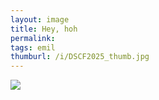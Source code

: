 ```yaml
---
layout: image
title: Hey, hoh
permalink: 
tags: emil
thumburl: /i/DSCF2025_thumb.jpg
---
```


![]({{site.url}}/i/DSCF2025_thumb.jpg)


